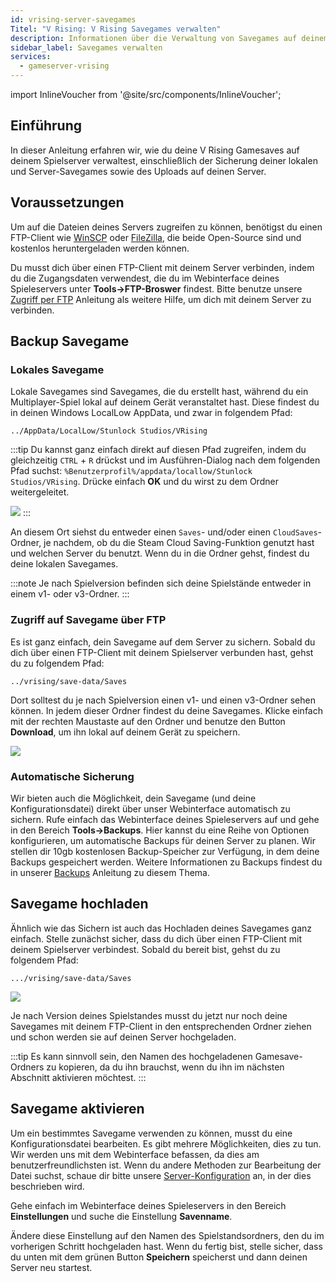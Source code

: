 ```yaml
---
id: vrising-server-savegames
Titel: "V Rising: V Rising Savegames verwalten"
description: Informationen über die Verwaltung von Savegames auf deinem V Rising Server von ZAP-Hosting - ZAP-Hosting.com Dokumentation
sidebar_label: Savegames verwalten
services:
  - gameserver-vrising
---
```


import InlineVoucher from '@site/src/components/InlineVoucher';

## Einführung

In dieser Anleitung erfahren wir, wie du deine V Rising Gamesaves auf deinem Spielserver verwaltest, einschließlich der Sicherung deiner lokalen und Server-Savegames sowie des Uploads auf deinen Server.

<InlineVoucher />

## Voraussetzungen

Um auf die Dateien deines Servers zugreifen zu können, benötigst du einen FTP-Client wie [WinSCP](https://winscp.net/eng/index.php) oder [FileZilla](https://filezilla-project.org/), die beide Open-Source sind und kostenlos heruntergeladen werden können.

Du musst dich über einen FTP-Client mit deinem Server verbinden, indem du die Zugangsdaten verwendest, die du im Webinterface deines Spieleservers unter **Tools->FTP-Broswer** findest. Bitte benutze unsere [Zugriff per FTP](gameserver-ftpaccess.md) Anleitung als weitere Hilfe, um dich mit deinem Server zu verbinden.


## Backup Savegame

### Lokales Savegame

Lokale Savegames sind Savegames, die du erstellt hast, während du ein Multiplayer-Spiel lokal auf deinem Gerät veranstaltet hast. Diese findest du in deinen Windows LocalLow AppData, und zwar in folgendem Pfad:
```
../AppData/LocalLow/Stunlock Studios/VRising
```

:::tip
Du kannst ganz einfach direkt auf diesen Pfad zugreifen, indem du gleichzeitig `CTRL` + `R` drückst und im Ausführen-Dialog nach dem folgenden Pfad suchst: `%Benutzerprofil%/appdata/locallow/Stunlock Studios/VRising`. Drücke einfach **OK** und du wirst zu dem Ordner weitergeleitet.

![](https://screensaver01.zap-hosting.com/index.php/s/dz4ytiTai5jD2ep/preview)
:::

An diesem Ort siehst du entweder einen `Saves`- und/oder einen `CloudSaves`-Ordner, je nachdem, ob du die Steam Cloud Saving-Funktion genutzt hast und welchen Server du benutzt. Wenn du in die Ordner gehst, findest du deine lokalen Savegames.

:::note
Je nach Spielversion befinden sich deine Spielstände entweder in einem v1- oder v3-Ordner.
:::

### Zugriff auf Savegame über FTP

Es ist ganz einfach, dein Savegame auf dem Server zu sichern. Sobald du dich über einen FTP-Client mit deinem Spielserver verbunden hast, gehst du zu folgendem Pfad:
```
../vrising/save-data/Saves
```

Dort solltest du je nach Spielversion einen v1- und einen v3-Ordner sehen können. In jedem dieser Ordner findest du deine Savegames. Klicke einfach mit der rechten Maustaste auf den Ordner und benutze den Button **Download**, um ihn lokal auf deinem Gerät zu speichern.

![](https://screensaver01.zap-hosting.com/index.php/s/tZ4HngqLeHTkizz/preview)

### Automatische Sicherung

Wir bieten auch die Möglichkeit, dein Savegame (und deine Konfigurationsdatei) direkt über unser Webinterface automatisch zu sichern. Rufe einfach das Webinterface deines Spieleservers auf und gehe in den Bereich **Tools->Backups**. Hier kannst du eine Reihe von Optionen konfigurieren, um automatische Backups für deinen Server zu planen. Wir stellen dir 10gb kostenlosen Backup-Speicher zur Verfügung, in dem deine Backups gespeichert werden. Weitere Informationen zu Backups findest du in unserer [Backups](gameserver-backups.md) Anleitung zu diesem Thema.

## Savegame hochladen

Ähnlich wie das Sichern ist auch das Hochladen deines Savegames ganz einfach. Stelle zunächst sicher, dass du dich über einen FTP-Client mit deinem Spielserver verbindest. Sobald du bereit bist, gehst du zu folgendem Pfad:
```
.../vrising/save-data/Saves
```

![](https://screensaver01.zap-hosting.com/index.php/s/RXd4aoxrA6QnP46/preview)

Je nach Version deines Spielstandes musst du jetzt nur noch deine Savegames mit deinem FTP-Client in den entsprechenden Ordner ziehen und schon werden sie auf deinen Server hochgeladen.

:::tip
Es kann sinnvoll sein, den Namen des hochgeladenen Gamesave-Ordners zu kopieren, da du ihn brauchst, wenn du ihn im nächsten Abschnitt aktivieren möchtest.
:::

## Savegame aktivieren

Um ein bestimmtes Savegame verwenden zu können, musst du eine Konfigurationsdatei bearbeiten. Es gibt mehrere Möglichkeiten, dies zu tun. Wir werden uns mit dem Webinterface befassen, da dies am benutzerfreundlichsten ist. Wenn du andere Methoden zur Bearbeitung der Datei suchst, schaue dir bitte unsere [Server-Konfiguration](vrising-configuration.md) an, in der dies beschrieben wird.

Gehe einfach im Webinterface deines Spieleservers in den Bereich **Einstellungen** und suche die Einstellung **Savenname**.

Ändere diese Einstellung auf den Namen des Spielstandsordners, den du im vorherigen Schritt hochgeladen hast. Wenn du fertig bist, stelle sicher, dass du unten mit dem grünen Button **Speichern** speicherst und dann deinen Server neu startest.